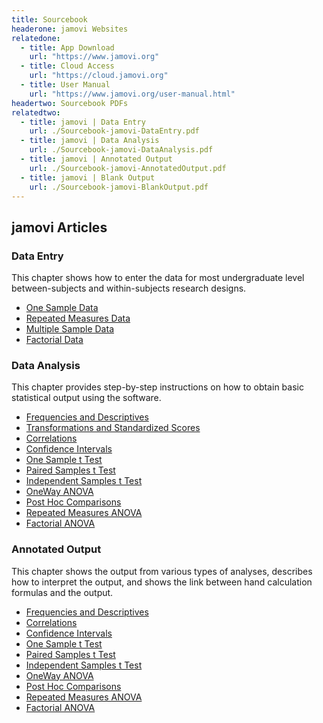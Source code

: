 ```yaml
---
title: Sourcebook
headerone: jamovi Websites
relatedone:
  - title: App Download
    url: "https://www.jamovi.org"
  - title: Cloud Access
    url: "https://cloud.jamovi.org"
  - title: User Manual
    url: "https://www.jamovi.org/user-manual.html"
headertwo: Sourcebook PDFs
relatedtwo:
  - title: jamovi | Data Entry
    url: ./Sourcebook-jamovi-DataEntry.pdf
  - title: jamovi | Data Analysis
    url: ./Sourcebook-jamovi-DataAnalysis.pdf
  - title: jamovi | Annotated Output
    url: ./Sourcebook-jamovi-AnnotatedOutput.pdf
  - title: jamovi | Blank Output
    url: ./Sourcebook-jamovi-BlankOutput.pdf
---
```


## jamovi Articles

### Data Entry

This chapter shows how to enter the data for most undergraduate level between-subjects and within-subjects research designs.

- [One Sample Data](./data-entry/onesample.md)  
- [Repeated Measures Data](./data-entry/repeated.md)
- [Multiple Sample Data](./data-entry/multisample.md)
- [Factorial Data](./data-entry/factorial.md)

### Data Analysis

This chapter provides step-by-step instructions on how to obtain basic statistical output using the software.

- [Frequencies and Descriptives](./data-analysis/descriptives.md)
- [Transformations and Standardized Scores](./data-analysis/standardized.md)
- [Correlations](./data-analysis/correlations.md)
- [Confidence Intervals](./data-analysis/intervals.md)
- [One Sample t Test](./data-analysis/onesample.md)
- [Paired Samples t Test](./data-analysis/paired.md)
- [Independent Samples t Test](./data-analysis/independent.md)
- [OneWay ANOVA](./data-analysis/oneway.md)
- [Post Hoc Comparisons](./data-analysis/posthocs.md)
- [Repeated Measures ANOVA](./data-analysis/repeated.md)
- [Factorial ANOVA](./data-analysis/factorial.md)

### Annotated Output

This chapter shows the output from various types of analyses, describes how to interpret the output, and shows the link between hand calculation formulas and the output. 

- [Frequencies and Descriptives](./annotated-output/descriptives.md)
- [Correlations](./annotated-output/correlations.md)
- [Confidence Intervals](./annotated-output/intervals.md)
- [One Sample t Test](./annotated-output/onesample.md)
- [Paired Samples t Test](./annotated-output/paired.md)
- [Independent Samples t Test](./annotated-output/independent.md)
- [OneWay ANOVA](./annotated-output/oneway.md)
- [Post Hoc Comparisons](./annotated-output/posthocs.md)
- [Repeated Measures ANOVA](./annotated-output/repeated.md)
- [Factorial ANOVA](./annotated-output/factorial.md)
